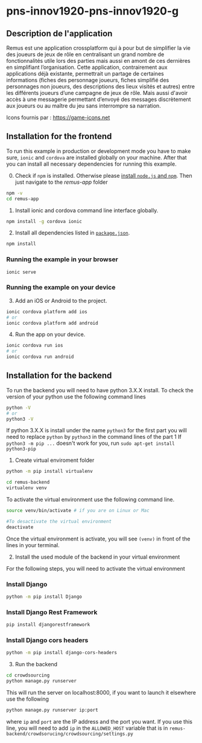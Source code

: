 # pns-innov1920-pns-innov1920-g

## Description de l'application

Remus est une application crossplatform qui à pour but de simplifier la vie des joueurs de jeux de rôle en centralisant un grand nombre de fonctionnalités utile lors des parties mais aussi en amont de ces dernières en simplifiant l’organisation. Cette application, contrairement aux applications déjà existante, permettrait un partage de certaines informations (fiches des personnage joueurs, fiches simplifié des personnages non joueurs, des descriptions des lieux visités et autres) entre les différents joueurs d’une campagne de jeux de rôle. Mais aussi d'avoir accès à une messagerie permettant d’envoyé des messages discrètement aux joueurs ou au maître du jeu sans interrompre sa narration.

Icons fournis par : https://game-icons.net

## Installation for the frontend

To run this example in production or development mode you have to make sure, `ionic` and `cordova` are installed globally on your machine. After that you can install all necessary dependencies for running this example.

0. Check if `npm` is installed. Otherwise please [install `node.js` and `npm`](https://nodejs.org/en/download/package-manager/). Then just navigate to the *remus-app* folder
```bash
npm -v
cd remus-app
```

1. Install ionic and cordova command line interface globally.
```bash
npm install -g cordova ionic
```

2. Install all dependencies listed in [`package.json`](/package.json).
```bash
npm install
```

### Running the example in your browser
```bash
ionic serve
```

### Running the example on your device

3. Add an iOS or Android to the project.
```bash
ionic cordova platform add ios 
# or 
ionic cordova platform add android
```

4. Run the app on your device.
```bash
ionic cordova run ios
# or
ionic cordova run android
```

## Installation for the backend

To run the backend you will need to have python 3.X.X install. To check the version of your python use the following command lines

```bash
python -V
# or
python3 -V
```

If python 3.X.X is install under the name `python3` for the first part you will need to replace `python` by `python3` in the command lines of the part 1
If `python3 -m pip ...` doesn't work for you, run `sudo apt-get install python3-pip`

1. Create virtual enviroment folder

```bash
python -m pip install virtualenv

cd remus-backend
virtualenv venv
```

To activate the virtual environment use the following command line.

```bash
source venv/bin/activate # if you are on Linux or Mac

#To desactivate the virtual environment
deactivate
```

Once the virtual environment is activate, you will see `(venv)` in front of the lines in your terminal.

2. Install the used module of the backend in your virtual environment

For the following steps, you will need to activate the virtual environment

### Install Django

```bash
python -m pip install Django
```

### Install Django Rest Framework

```bash
pip install djangorestframework
```

### Install Django cors headers

```bash
python -m pip install django-cors-headers
```


3. Run the backend

```bash
cd crowdsourcing
python manage.py runserver
```

This will run the server on localhost:8000, if you want to launch it elsewhere use the following

```bash
python manage.py runserver ip:port
```

where `ip` and `port` are the IP address and the port you want.
If you use this line, you will need to add `ip` in the `ALLOWED_HOST` variable that is in `remus-backend/crowdsorucing/crowdsourcing/settings.py`
